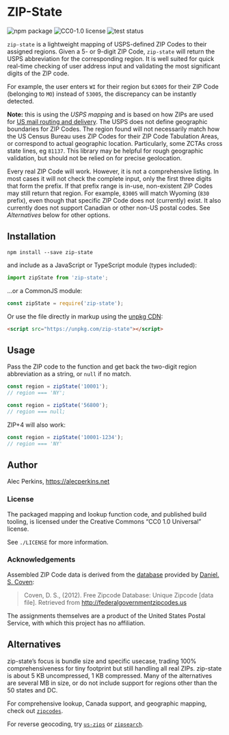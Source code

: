 # ZIP-State

![npm package](https://img.shields.io/npm/v/zip-state) ![CC0-1.0 license](https://img.shields.io/npm/l/zip-state) ![test status](https://github.com/alecperkins/zip-state/actions/workflows/node.js.yml/badge.svg)


`zip-state` is a lightweight mapping of USPS-defined ZIP Codes to their assigned regions. Given a 5- or 9-digit ZIP Code, `zip-state` will return the USPS abbreviation for the corresponding region. It is well suited for quick real-time checking of user address input and validating the most significant digits of the ZIP code.

For example, the user enters `WI` for their region but `63005` for their ZIP Code (belonging to `MO`) instead of `53005`, the discrepancy can be instantly detected.

**Note:** this is using the _USPS mapping_ and is based on how ZIPs are used for [US mail routing and delivery](https://pe.usps.com/Archive/HTML/DMMArchive20050106/print/L002.htm). The USPS does not define geographic boundaries for ZIP Codes. The region found will not necessarily match how the US Census Bureau uses ZIP Codes for their ZIP Code Tabulation Areas, or correspond to actual geographic location. Particularly, some ZCTAs cross state lines, eg `81137`. This library may be helpful for rough geographic validation, but should not be relied on for precise geolocation.

Every real ZIP Code will work. However, it is not a comprehensive listing. In most cases it will not check the complete input, only the first three digits that form the prefix. If that prefix range is in-use, non-existent ZIP Codes may still return that region. For example, `83005` will match Wyoming (`830` prefix), even though that specific ZIP Code does not (currently) exist. It also currently does not support Canadian or other non-US postal codes. See _Alternatives_ below for other options.


## Installation

`npm install --save zip-state`

and include as a JavaScript or TypeScript module (types included):

```typescript
import zipState from 'zip-state';
```

…or a CommonJS module:

```javascript
const zipState = require('zip-state');
```

Or use the file directly in markup using the [unpkg CDN](https://unpkg.com/):

```html
<script src="https://unpkg.com/zip-state"></script>
```


## Usage

Pass the ZIP code to the function and get back the two-digit region abbreviation as a string, or `null` if no match.

```javascript
const region = zipState('10001');
// region === 'NY';
```

```javascript
const region = zipState('56800');
// region === null;
```


ZIP+4 will also work:

```javascript
const region = zipState('10001-1234');
// region === 'NY'
```

## Author

Alec Perkins, https://alecperkins.net


### License

The packaged mapping and lookup function code, and published build tooling, is licensed under the Creative Commons “CC0 1.0 Universal” license.

See `./LICENSE` for more information.


### Acknowledgements

Assembled ZIP Code data is derived from the [database](http://federalgovernmentzipcodes.us) provided by [Daniel. S. Coven](https://www.linkedin.com/in/daniel-s-coven-56273411b):

> Coven, D. S., (2012). Free Zipcode Database: Unique Zipcode [data file]. Retrieved from http://federalgovernmentzipcodes.us 

The assignments themselves are a product of the United States Postal Service, with which this project has no affiliation.


## Alternatives

zip-state’s focus is bundle size and specific usecase, trading 100% comprehensiveness for tiny footprint but still handling all real ZIPs. zip-state is about 5 KB uncompressed, 1 KB compressed. Many of the alternatives are several MB in size, or do not include support for regions other than the 50 states and DC.

For comprehensive lookup, Canada support, and geographic mapping, check out [`zipcodes`](https://www.npmjs.com/package/zipcodes).

For reverse geocoding, try [`us-zips`](https://www.npmjs.com/package/us-zips) or [`zipsearch`](https://www.npmjs.com/package/zipsearch).

